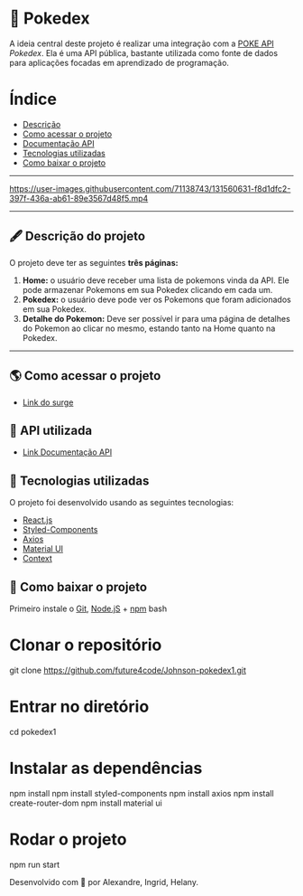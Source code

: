 #  🎵 Pokedex

A ideia central deste projeto é realizar uma integração com a [POKE API](https://pokeapi.co/) *Pokedex*. Ela é uma API pública, bastante utilizada como fonte de dados para aplicações focadas em aprendizado de programação.

# Índice

- [Descrição](#-descrição-do-projeto)
- [Como acessar o projeto](#-como-acessar-o-projeto)
- [Documentação API](#-API-utilizada)
- [Tecnologias utilizadas](#-tecnologias-utilizadas)
- [Como baixar o projeto](#-como-baixar-o-projeto)


---


https://user-images.githubusercontent.com/71138743/131560631-f8d1dfc2-397f-436a-ab61-89e3567d48f5.mp4



---

## 🖋 Descrição do projeto

O projeto deve ter as seguintes **três páginas:**

1.  **Home:** o usuário deve receber uma lista de pokemons vinda da API. Ele pode armazenar Pokemons em sua Pokedex clicando em cada um.
2.  **Pokedex:** o usuário deve pode ver os Pokemons que foram adicionados em sua Pokedex.
3.  **Detalhe do Pokemon:** Deve ser possível ir para uma página de detalhes do Pokemon ao clicar no mesmo, estando tanto na Home quanto na Pokedex.




---

## 🌎 Como acessar o projeto

- [Link do surge](https://labefy-ale-johnson.surge.sh/)

## 🎼 API utilizada

- [Link Documentação API](https://pokeapi.co/docs/v2)



## 🚀 Tecnologias utilizadas

O projeto foi desenvolvido usando as seguintes tecnologias:

- [React.js](https://pt-br.reactjs.org/docs/getting-started.html)
- [Styled-Components](https://styled-components.com/docs)
- [Axios](https://axios-http.com/ptbr/docs/intro)
- [Material UI](https://mui.com/components/buttons/)
- [Context](https://pt-br.reactjs.org/docs/context.html)

## 💾 Como baixar o projeto

Primeiro instale o [Git](https://git-scm.com/), [Node.jS](https://nodejs.org/pt-br/download/) + [npm](https://www.npmjs.com/get-npm)
bash
# Clonar o repositório
git clone https://github.com/future4code/Johnson-pokedex1.git

# Entrar no diretório
cd pokedex1

# Instalar as dependências
npm install
npm install styled-components
npm install axios
npm install create-router-dom
npm install material ui


# Rodar o projeto
npm run start

Desenvolvido com 💙 por Alexandre, Ingrid, Helany.